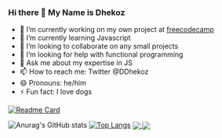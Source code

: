 ### Hi there 👋 My Name is Dhekoz

- 🔭 I’m currently working on my own project at <a href ="https://www.freecodecamp.org/learn/javascript-algorithms-and-data-structures/functional-programming/use-the-reduce-method-to-analyze-data">freecodecamp</a>
- 🌱 I’m currently learning Javascript
- 👯 I’m looking to collaborate on any small projects
- 🤔 I’m looking for help with functional programming
- 💬 Ask me about my expertise in JS
- 📫 How to reach me: Twitter @DDhekoz
- 😄 Pronouns: he/him
- ⚡ Fun fact: I love dogs

[![Readme Card](https://github-readme-stats.vercel.app/api/pin/?username=dhekoz&repo=github-readme-stats)](https://github.com/dhekoz/github-readme-stats)

![Anurag's GitHub stats](https://github-readme-stats.vercel.app/api?username=dhekoz&show_icons=true&theme=radical)
[![Top Langs](https://github-readme-stats.vercel.app/api/top-langs/?username=dhekoz&layout=compact)](https://github.com/dhekoz/github-readme-stats)
<a href="https://github.com/dhekoz/github-readme-stats">
  <img align="center" src="https://github-readme-stats.vercel.app/api/pin/?username=dhekoz&repo=github-readme-stats" />
</a>
<a href="https://github.com/dhekoz/convoychat">
  <img align="center" src="https://github-readme-stats.vercel.app/api/pin/?username=dhekoz&repo=convoychat" />
</a>
